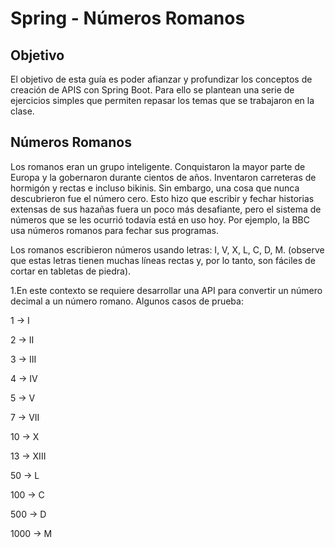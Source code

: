 # Spring - Números Romanos

## Objetivo

El objetivo de esta guía es poder afianzar y profundizar los conceptos de creación de APIS con Spring Boot. Para ello se plantean una serie de ejercicios simples que permiten repasar los temas que se trabajaron en la clase.

## Números Romanos

Los romanos eran un grupo inteligente. Conquistaron la mayor parte de Europa y la
gobernaron durante cientos de años. Inventaron carreteras de hormigón y rectas e incluso
bikinis. Sin embargo, una cosa que nunca descubrieron fue el número cero. Esto hizo que
escribir y fechar historias extensas de sus hazañas fuera un poco más desafiante, pero el
sistema de números que se les ocurrió todavía está en uso hoy. Por ejemplo, la BBC usa
números romanos para fechar sus programas.

Los romanos escribieron números usando letras: I, V, X, L, C, D, M. (observe que estas letras
tienen muchas líneas rectas y, por lo tanto, son fáciles de cortar en tabletas de piedra).

1.En este contexto se requiere desarrollar una API para convertir un número decimal a
un número romano. Algunos casos de prueba:

1 → I

2 → II

3 → III

4 → IV

5 → V

7 → VII

10 → X

13 → XIII

50 → L

100 → C

500 → D

1000 → M

